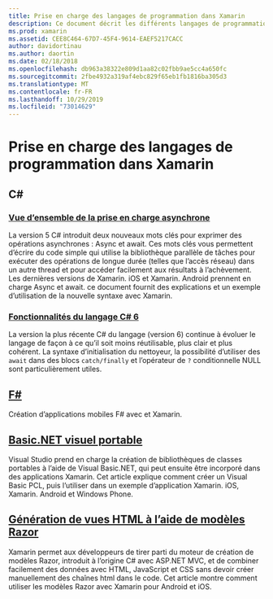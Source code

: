 ```yaml
---
title: Prise en charge des langages de programmation dans Xamarin
description: Ce document décrit les différents langages de programmation pris en charge par Xamarin. Il traite C#des modèles F#,, des Basic.net visuels portables et des modèles Razor.
ms.prod: xamarin
ms.assetid: CEE8C464-67D7-45F4-9614-EAEF5217CACC
author: davidortinau
ms.author: daortin
ms.date: 02/18/2018
ms.openlocfilehash: db963a38322e809d1aa82c02fbb9ae5cc4a650fc
ms.sourcegitcommit: 2fbe4932a319af4ebc829f65eb1fb1816ba305d3
ms.translationtype: MT
ms.contentlocale: fr-FR
ms.lasthandoff: 10/29/2019
ms.locfileid: "73014629"
---
```

# <a name="programming-language-support-in-xamarin"></a>Prise en charge des langages de programmation dans Xamarin

## <a name="c"></a>C\#

### <a name="async-support-overviewcross-platformplatformasyncmd"></a>[Vue d’ensemble de la prise en charge asynchrone](~/cross-platform/platform/async.md)

La version 5 C# introduit deux nouveaux mots clés pour exprimer des opérations asynchrones : Async et await. Ces mots clés vous permettent d’écrire du code simple qui utilise la bibliothèque parallèle de tâches pour exécuter des opérations de longue durée (telles que l’accès réseau) dans un autre thread et pour accéder facilement aux résultats à l’achèvement. Les dernières versions de Xamarin. iOS et Xamarin. Android prennent en charge Async et await. ce document fournit des explications et un exemple d’utilisation de la nouvelle syntaxe avec Xamarin.

### <a name="c-6-language-featurescross-platformplatformcsharp-sixmd"></a>[Fonctionnalités du langage C# 6](~/cross-platform/platform/csharp-six.md)

La version la plus récente C# du langage (version 6) continue à évoluer le langage de façon à ce qu’il soit moins réutilisable, plus clair et plus cohérent. La syntaxe d’initialisation du nettoyeur, la possibilité d’utiliser des `await` dans des blocs `catch/finally` et l’opérateur de `?` conditionnelle NULL sont particulièrement utiles.

## <a name="ffsharpindexmd"></a>[F#](fsharp/index.md)

Création d’applications mobiles F# avec et Xamarin.

## <a name="portable-visual-basicnetcross-platformplatformvisual-basicindexmd"></a>[Basic.NET visuel portable](~/cross-platform/platform/visual-basic/index.md)

Visual Studio prend en charge la création de bibliothèques de classes portables à l’aide de Visual Basic.NET, qui peut ensuite être incorporé dans des applications Xamarin. Cet article explique comment créer un Visual Basic PCL, puis l’utiliser dans un exemple d’application Xamarin. iOS, Xamarin. Android et Windows Phone.

## <a name="building-html-views-using-razor-templatescross-platformplatformrazor-html-templatesindexmd"></a>[Génération de vues HTML à l’aide de modèles Razor](~/cross-platform/platform/razor-html-templates/index.md)

Xamarin permet aux développeurs de tirer parti du moteur de création de modèles Razor, introduit à l’origine C# avec ASP.NET MVC, et de combiner facilement des données avec HTML, JavaScript et CSS sans devoir créer manuellement des chaînes html dans le code.
Cet article montre comment utiliser les modèles Razor avec Xamarin pour Android et iOS.
